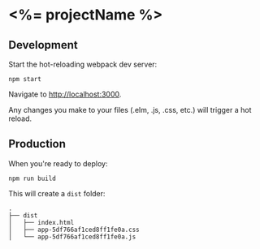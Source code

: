 
# <%= projectName %>

## Development

Start the hot-reloading webpack dev server:

    npm start

Navigate to <http://localhost:3000>.

Any changes you make to your files (.elm, .js, .css, etc.) will trigger
a hot reload.

## Production

When you're ready to deploy:

    npm run build

This will create a `dist` folder:

    .
    ├── dist
    │   ├── index.html
    │   ├── app-5df766af1ced8ff1fe0a.css
    │   └── app-5df766af1ced8ff1fe0a.js

